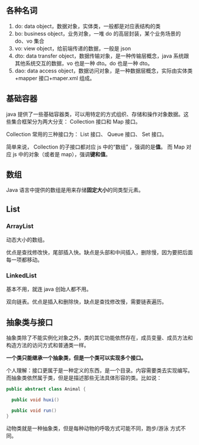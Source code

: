 ## 各种名词

1. do: data object，数据对象，实体类，一般都是对应表结构的类
2. bo: business object，业务对象，一堆 do 的高层封装，某个业务场景的 do、vo 集合
3. vo: view object，给前端传递的数据，一般是 json
4. dto: data transfer object，数据传输对象，是一种传输层概念，java 系统跟其他系统交互的数据，vo 也是一种 dto。do 也是一种 dto。
5. dao: data access object，数据访问对象，是一种数据层概念，实际由实体类+mapper 接口+maper.xml 组成。

## 基础容器

java 提供了一些基础容器类，可以用特定的方式组织、存储和操作对象数据。这些集合框架分为两大分支： Collection 接口和 Map 接口。

Collection 常用的三种接口为： List 接口、 Queue 接口、 Set 接口。

简单来说， Collection 的子接口都对应 js 中的“数组” ，强调的是**值**。 而 Map 对应 js 中的对象（或者是 map），强调**键和值**。

## 数组

Java 语言中提供的数组是用来存储**固定大小**的同类型元素。

## List

### ArrayList

动态大小的数组。

优点是查找修改快，尾部插入快。缺点是头部和中间插入，删除慢，因为要把后面每一项都移动。

### LinkedList

基本不用，就连 java 创始人都不用。

双向链表。优点是插入和删除快，缺点是查找修改慢，需要链表遍历。

## 抽象类与接口

抽象类除了不能实例化对象之外，类的其它功能依然存在，成员变量、成员方法和构造方法的访问方式和普通类一样。

**一个类只能继承一个抽象类，但是一个类可以实现多个接口。**

个人理解：接口更属于是一种定义的东西，是一个目录。内容需要类去实现编写。而抽象类依然属于类，但是是描述那些无法具体形容的类。比如说：

```java
public abstract class Animal {

  public void huxi()

  public void run()
}
```

动物类就是一种抽象类，但是每种动物的呼吸方式可能不同，跑步/游泳 方式不同。
